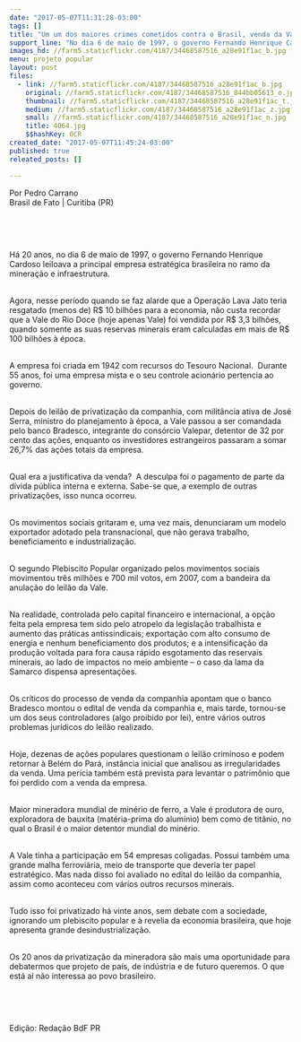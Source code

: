 ```yaml
---
date: "2017-05-07T11:31:28-03:00"
tags: []
title: "Um um dos maiores crimes cometidos contra o Brasil, venda da Vale completa 20 anos"
support_line: "No dia 6 de maio de 1997, o governo Fernando Henrique Cardoso leiloava a principal empresa estratégica brasileira"
images_hd: //farm5.staticflickr.com/4187/34468587516_a28e91f1ac_b.jpg
menu: projeto popular
layout: post
files:
  - link: //farm5.staticflickr.com/4187/34468587516_a28e91f1ac_b.jpg
    original: //farm5.staticflickr.com/4187/34468587516_844bb05613_o.jpg
    thumbnail: //farm5.staticflickr.com/4187/34468587516_a28e91f1ac_t.jpg
    medium: //farm5.staticflickr.com/4187/34468587516_a28e91f1ac_z.jpg
    small: //farm5.staticflickr.com/4187/34468587516_a28e91f1ac_n.jpg
    title: 4064.jpg
    $$hashKey: 0CR
created_date: "2017-05-07T11:45:24-03:00"
published: true
releated_posts: []

---
```

<p>Por Pedro Carrano<br />
Brasil de Fato | Curitiba (PR)</p>

<p>&nbsp;</p>

<p>&nbsp;</p>

<p>H&aacute; 20 anos, no dia 6 de maio de 1997, o governo Fernando Henrique Cardoso leiloava a principal empresa estrat&eacute;gica brasileira no ramo da minera&ccedil;&atilde;o e infraestrutura.</p>

<p><br />
Agora, nesse per&iacute;odo quando se faz alarde que a Opera&ccedil;&atilde;o Lava Jato teria resgatado (menos de) R$ 10 bilh&otilde;es para a economia, n&atilde;o custa recordar que a Vale do Rio Doce (hoje apenas Vale) foi vendida por R$ 3,3 bilh&otilde;es, quando somente as suas reservas minerais eram calculadas em mais de R$ 100 bilh&otilde;es &agrave; &eacute;poca.</p>

<p><br />
A empresa foi criada em 1942 com recursos do Tesouro Nacional. &nbsp;Durante 55 anos, foi uma empresa mista e o seu controle acion&aacute;rio pertencia ao governo.</p>

<p><br />
Depois do leil&atilde;o de privatiza&ccedil;&atilde;o da companhia, com milit&acirc;ncia ativa de Jos&eacute; Serra, ministro do planejamento &agrave; &eacute;poca, a Vale passou a ser comandada pelo banco Bradesco, integrante do cons&oacute;rcio Valepar, detentor de 32 por cento das a&ccedil;&otilde;es, enquanto os investidores estrangeiros passaram a somar 26,7% das a&ccedil;&otilde;es totais da empresa.&nbsp;</p>

<p><br />
Qual era a justificativa da venda? &nbsp;A desculpa foi o pagamento de parte da d&iacute;vida p&uacute;blica interna e externa. Sabe-se que, a exemplo de outras privatiza&ccedil;&otilde;es, isso nunca ocorreu.</p>

<p><br />
Os movimentos sociais gritaram e, uma vez mais, denunciaram um modelo exportador adotado pela transnacional, que n&atilde;o gerava trabalho, beneficiamento e industrializa&ccedil;&atilde;o.&nbsp;</p>

<p><br />
O segundo Plebiscito Popular organizado pelos movimentos sociais movimentou tr&ecirc;s milh&otilde;es e 700 mil votos, em 2007, com a bandeira da anula&ccedil;&atilde;o do leil&atilde;o da Vale.</p>

<p><br />
Na realidade, controlada pelo capital financeiro e internacional, a op&ccedil;&atilde;o feita pela empresa tem sido pelo atropelo da legisla&ccedil;&atilde;o trabalhista e aumento das pr&aacute;ticas antissindicais; exporta&ccedil;&atilde;o com alto consumo de energia e nenhum beneficiamento dos produtos; e a intensifica&ccedil;&atilde;o da produ&ccedil;&atilde;o voltada para fora causa r&aacute;pido esgotamento das reservais minerais, ao lado de impactos no meio ambiente &ndash; o caso da lama da Samarco dispensa apresenta&ccedil;&otilde;es.&nbsp;</p>

<p><br />
Os cr&iacute;ticos do processo de venda da companhia apontam que o banco Bradesco montou o edital de venda da companhia e, mais tarde, tornou-se um dos seus controladores (algo proibido por lei), entre v&aacute;rios outros problemas jur&iacute;dicos do leil&atilde;o realizado.&nbsp;</p>

<p><br />
Hoje, dezenas de a&ccedil;&otilde;es populares questionam o leil&atilde;o criminoso e podem retornar &agrave; Bel&eacute;m do Par&aacute;, inst&acirc;ncia inicial que analisou as irregularidades da venda. Uma per&iacute;cia tamb&eacute;m est&aacute; prevista para levantar o patrim&ocirc;nio que foi perdido com a venda da empresa.</p>

<p><br />
Maior mineradora mundial de min&eacute;rio de ferro, a Vale &eacute; produtora de ouro, exploradora de bauxita (mat&eacute;ria-prima do alum&iacute;nio) bem como de tit&acirc;nio, no qual o Brasil &eacute; o maior detentor mundial do min&eacute;rio.&nbsp;</p>

<p><br />
A Vale tinha a participa&ccedil;&atilde;o em 54 empresas coligadas. Possui tamb&eacute;m uma grande malha ferrovi&aacute;ria, meio de transporte que deveria ter papel estrat&eacute;gico. Mas nada disso foi avaliado no edital do leil&atilde;o da companhia, assim como aconteceu com v&aacute;rios outros recursos minerais.&nbsp;</p>

<p><br />
Tudo isso foi privatizado h&aacute; vinte anos, sem debate com a sociedade, ignorando um plebiscito popular e &agrave; revelia da economia brasileira, que hoje apresenta grande desindustrializa&ccedil;&atilde;o.&nbsp;</p>

<p><br />
Os 20 anos da privatiza&ccedil;&atilde;o da mineradora s&atilde;o mais uma oportunidade para debatermos que projeto de pa&iacute;s, de ind&uacute;stria e de futuro queremos. O que est&aacute; a&iacute; n&atilde;o interessa ao povo brasileiro.</p>

<p>&nbsp;</p>

<p>&nbsp;</p>

<p>Edi&ccedil;&atilde;o: Reda&ccedil;&atilde;o BdF PR</p>

